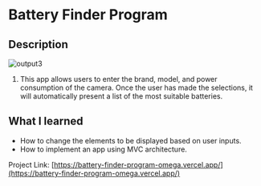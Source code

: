 # Battery Finder Program

## Description

![output3](https://user-images.githubusercontent.com/66197642/142333131-339aedf4-cc2b-4241-82e9-3a806cd4bad2.gif)

1. This app allows users to enter the brand, model, and power consumption of the camera. Once the user has made the selections, it will automatically present a list of the most suitable batteries. 


## What I learned

* How to change the elements to be displayed based on user inputs.
* How to implement an app using MVC architecture.

Project Link: [https://battery-finder-program-omega.vercel.app/](https://battery-finder-program-omega.vercel.app/)
